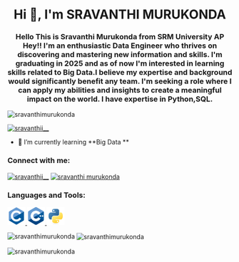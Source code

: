 <h1 align="center">Hi 👋, I'm SRAVANTHI MURUKONDA </h1>

<h3 align="center"> Hello This is Sravanthi Murukonda from SRM University AP
Hey!! I'm an enthusiastic Data Engineer who thrives on discovering and mastering new information and skills.
I'm graduating in 2025 and as of now I'm interested in learning skills related to Big Data.I believe my expertise and background would significantly benefit any team. I'm seeking a role where I can apply my abilities and insights to create a meaningful impact on the world.
I have expertise in Python,SQL. 
</h3>

<p align="left"> <img src="https://komarev.com/ghpvc/?username=sravanthimurukonda&label=Profile%20views&color=0e75b6&style=flat" alt="sravanthimurukonda" /> </p>

<p align="left"> <a href="https://twitter.com/sravanthii__" target="blank"><img src="https://img.shields.io/twitter/follow/sravanthii__?logo=twitter&style=for-the-badge" alt="sravanthii__" /></a> </p>

- 🌱 I’m currently learning **Big Data **

<h3 align="left">Connect with me:</h3>
<p align="left">
<a href="https://twitter.com/sravanthii__" target="blank"><img align="center" src="https://raw.githubusercontent.com/rahuldkjain/github-profile-readme-generator/master/src/images/icons/Social/twitter.svg" alt="sravanthii__" height="30" width="40" /></a>
<a href="https://linkedin.com/in/sravanthi murukonda" target="blank"><img align="center" src="https://raw.githubusercontent.com/rahuldkjain/github-profile-readme-generator/master/src/images/icons/Social/linked-in-alt.svg" alt="sravanthi murukonda" height="30" width="40" /></a>
</p>

<h3 align="left">Languages and Tools:</h3>
<p align="left"> <a href="https://www.cprogramming.com/" target="_blank" rel="noreferrer"> <img src="https://raw.githubusercontent.com/devicons/devicon/master/icons/c/c-original.svg" alt="c" width="40" height="40"/> </a> <a href="https://www.w3schools.com/cpp/" target="_blank" rel="noreferrer"> <img src="https://raw.githubusercontent.com/devicons/devicon/master/icons/cplusplus/cplusplus-original.svg" alt="cplusplus" width="40" height="40"/> </a> <a href="https://www.python.org" target="_blank" rel="noreferrer"> <img src="https://raw.githubusercontent.com/devicons/devicon/master/icons/python/python-original.svg" alt="python" width="40" height="40"/> </a> </p>

<p><img align="left" src="https://github-readme-stats.vercel.app/api/top-langs?username=sravanthimurukonda&show_icons=true&locale=en&layout=compact" alt="sravanthimurukonda" /></p>

<p>&nbsp;<img align="center" src="https://github-readme-stats.vercel.app/api?username=sravanthimurukonda&show_icons=true&locale=en" alt="sravanthimurukonda" /></p>

<p><img align="center" src="https://github-readme-streak-stats.herokuapp.com/?user=sravanthimurukonda&" alt="sravanthimurukonda" /></p>
